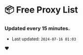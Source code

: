 # :package: Free Proxy List
### Updated every 15 minutes.

- Last updated: `2024-07-16 01:03`

:heart:
